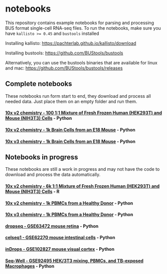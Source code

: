 # notebooks

This repository contains example notebooks for parsing and processing BUS format single-cell RNA-seq files.
To run the notebooks, make sure you have `kallisto >= 0.45` and `bustools` installed

Installing kallisto: https://pachterlab.github.io/kallisto/download

Installing bustools: https://github.com/BUStools/bustools

Alternatively, you can use the bustools binaries that are available for linux and mac: https://github.com/BUStools/bustools/releases

## Complete notebooks
These notebooks run form start to end, they download and process all needed data. Just place them on an empty folder and run them.

#### [10x v2 chemistry - 100 1:1 Mixture of Fresh Frozen Human (HEK293T) and Mouse (NIH3T3) Cells](https://github.com/BUStools/bustools-notebooks/blob/master/dataset-notebooks/10x_hgmm_100_python/10x_hgmm_100.ipynb) - Python 

#### [10x v2 chemistry - 1k Brain Cells from an E18 Mouse](https://github.com/BUStools/bustools-notebooks/blob/master/dataset-notebooks/10x_neuron_1k_v2chem_python/10x_neuron_1k_v2chem.ipynb) - Python 

#### [10x v3 chemistry - 1k Brain Cells from an E18 Mouse](https://github.com/BUStools/bustools-notebooks/blob/master/dataset-notebooks/10x_neuron_1k_v3chem_python/10x_neuron_1k_v3chem.ipynb) - Python 




## Notebooks in progress
These notebooks are still a work in progress and may not have the code to download and process the data automatically.

#### [10x v2 chemistry - 6k 1:1 Mixture of Fresh Frozen Human (HEK293T) and Mouse (NIH3T3) Cells](https://github.com/BUStools/bustools-notebooks/blob/master/dataset-notebooks/10x_hgmm_6k_v2chem_R/output2TCC.Rmd) - R 

#### [10x v2 chemistry - 1k PBMCs from a Healthy Donor](https://github.com/BUStools/bustools-notebooks/blob/master/dataset-notebooks/10x_pbmc_1k_v2chem_python/10x_pbmc_1k_v2chem.ipynb) - Python 

#### [10x v3 chemistry - 1k PBMCs from a Healthy Donor](https://github.com/BUStools/bustools-notebooks/blob/master/dataset-notebooks/10x_pbmc_1k_v3chem_python/10x_pbmc_1k_v3chem.ipynb) - Python 

#### [dropseq - GSE63472 mouse retina](https://github.com/BUStools/bustools-notebooks/blob/master/dataset-notebooks/dropseq_GSE63472_python/dropseq_visual_cortex.ipynb) - Python 

#### [celseq1 - GSE62270 mouse intestinal cells](https://github.com/BUStools/bustools-notebooks/blob/master/dataset-notebooks/celseq1_GSE62270_python/celseq1_organoid.ipynb) - Python 

#### [inDrops - GSE102827 mouse visual cortex](https://github.com/BUStools/bustools-notebooks/blob/master/dataset-notebooks/indrops_GSM2746895_python/indrops_brain_activity.ipynb) - Python 

#### [Seq-Well - GSE92495 HEK/3T3 mixing, PBMCs, and TB-exposed Macrophages](https://github.com/BUStools/bustools-notebooks/blob/master/dataset-notebooks/seqwell_GSE92495_python/kallisto_seqwell_pbmc.ipynb) - Python 
